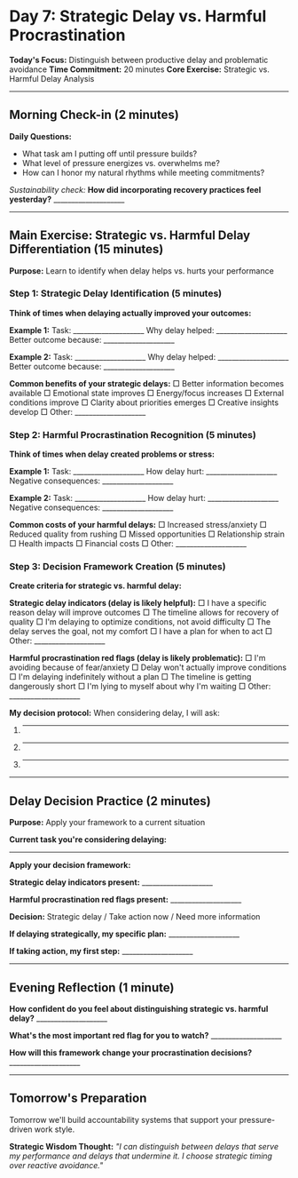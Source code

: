 # Day 7: Strategic Delay vs. Harmful Procrastination

**Today's Focus:** Distinguish between productive delay and problematic avoidance
**Time Commitment:** 20 minutes
**Core Exercise:** Strategic vs. Harmful Delay Analysis

---

## Morning Check-in (2 minutes)

**Daily Questions:**
- What task am I putting off until pressure builds?
- What level of pressure energizes vs. overwhelms me?
- How can I honor my natural rhythms while meeting commitments?

*Sustainability check:*
**How did incorporating recovery practices feel yesterday?** ____________________

---

## Main Exercise: Strategic vs. Harmful Delay Differentiation (15 minutes)

**Purpose:** Learn to identify when delay helps vs. hurts your performance

### Step 1: Strategic Delay Identification (5 minutes)

**Think of times when delaying actually improved your outcomes:**

**Example 1:**
Task: ____________________
Why delay helped: ____________________
Better outcome because: ____________________

**Example 2:**
Task: ____________________
Why delay helped: ____________________
Better outcome because: ____________________

**Common benefits of your strategic delays:**
□ Better information becomes available
□ Emotional state improves
□ Energy/focus increases
□ External conditions improve
□ Clarity about priorities emerges
□ Creative insights develop
□ Other: ____________________

### Step 2: Harmful Procrastination Recognition (5 minutes)

**Think of times when delay created problems or stress:**

**Example 1:**
Task: ____________________
How delay hurt: ____________________
Negative consequences: ____________________

**Example 2:**
Task: ____________________
How delay hurt: ____________________
Negative consequences: ____________________

**Common costs of your harmful delays:**
□ Increased stress/anxiety
□ Reduced quality from rushing
□ Missed opportunities
□ Relationship strain
□ Health impacts
□ Financial costs
□ Other: ____________________

### Step 3: Decision Framework Creation (5 minutes)

**Create criteria for strategic vs. harmful delay:**

**Strategic delay indicators (delay is likely helpful):**
□ I have a specific reason delay will improve outcomes
□ The timeline allows for recovery of quality
□ I'm delaying to optimize conditions, not avoid difficulty
□ The delay serves the goal, not my comfort
□ I have a plan for when to act
□ Other: ____________________

**Harmful procrastination red flags (delay is likely problematic):**
□ I'm avoiding because of fear/anxiety
□ Delay won't actually improve conditions
□ I'm delaying indefinitely without a plan
□ The timeline is getting dangerously short
□ I'm lying to myself about why I'm waiting
□ Other: ____________________

**My decision protocol:**
When considering delay, I will ask:
1. ____________________
2. ____________________
3. ____________________

---

## Delay Decision Practice (2 minutes)

**Purpose:** Apply your framework to a current situation

**Current task you're considering delaying:**
____________________

**Apply your decision framework:**

**Strategic delay indicators present:** ____________________

**Harmful procrastination red flags present:** ____________________

**Decision:** Strategic delay / Take action now / Need more information

**If delaying strategically, my specific plan:** ____________________

**If taking action, my first step:** ____________________

---

## Evening Reflection (1 minute)

**How confident do you feel about distinguishing strategic vs. harmful delay?** ____________________

**What's the most important red flag for you to watch?** ____________________

**How will this framework change your procrastination decisions?** ____________________

---

## Tomorrow's Preparation
Tomorrow we'll build accountability systems that support your pressure-driven work style.

**Strategic Wisdom Thought:**
*"I can distinguish between delays that serve my performance and delays that undermine it. I choose strategic timing over reactive avoidance."*